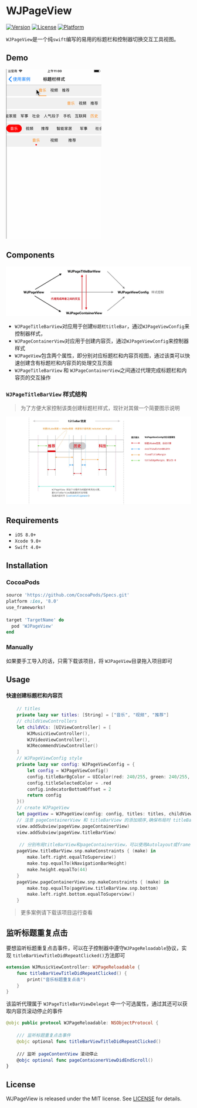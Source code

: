 # WJPageView

[![Version](https://img.shields.io/cocoapods/v/WJPageView.svg?style=flat)](http://cocoapods.org/pods/DNSPageView)
[![License](https://img.shields.io/cocoapods/l/WJPageView.svg?style=flat)](http://cocoapods.org/pods/DNSPageView)
[![Platform](https://img.shields.io/cocoapods/p/DNSPageView.svg?style=flat)](http://cocoapods.org/pods/WJPageView)

`WJPageView`是一个纯`swift`编写的易用的标题栏和控制器切换交互工具视图。



## Demo

![Demo](https://github.com/WJCha/WJPageView/blob/master/Resource/titledemo.gif)



## Components

![Components](https://github.com/WJCha/WJPageView/blob/master/Resource/结构.jpg)

- `WJPageTitleBarView`对应用于创建`标题栏titleBar`，通过`WJPageViewConfig`来控制器样式，
- `WJPageContainerView`对应用于创建内容页，通过`WJPageViewConfig`来控制器样式
- `WJPageView`包含两个属性，即分别对应标题栏和内容页视图，通过该类可以快速创建含有标题栏和内容页的处理交互页面
- `WJPageTitleBarView` 和 `WJPageContainerView`之间通过代理完成标题栏和内容页的交互操作

### `WJPageTitleBarView` 样式结构

> 为了方便大家控制该类创建标题栏样式，现针对其做一个简要图示说明

![titleBarView](https://github.com/WJCha/WJPageView/blob/master/Resource/titleBarView.jpg)



## Requirements

- `iOS 8.0+`
- `Xcode 9.0+`
- `Swift 4.0+`



## Installation

### CocoaPods

```ruby
source 'https://github.com/CocoaPods/Specs.git'
platform :ios, '8.0'
use_frameworks!

target 'TargetName' do
  pod 'WJPageView'
end
```

### Manually

如果要手工导入的话，只需下载该项目，将 `WJPageView`目录拖入项目即可



## Usage

#### 快速创建标题栏和内容页

```swift
    // titles
    private lazy var titles: [String] = ["音乐", "视频", "推荐"]
    // childViewControllers
    let childVCs: [UIViewController] = [
        WJMusicViewController(),
        WJVideoViewController(),
        WJRecommendViewController()
    ]
    // WJPageViewConfig style
    private lazy var config: WJPageViewConfig = {
        let config = WJPageViewConfig()
        config.titleBarBgColor = UIColor(red: 240/255, green: 240/255, blue: 240/255, alpha: 1.0)
        config.titleSelectedColor = .red
        config.indecatorBottomOffset = 2
        return config
    }()
    // create WJPageView
    let pageView = WJPageView(config: config, titles: titles, childViewControllers: childVCs)
    // 注意 pageContainerView 和 titleBarView 的添加顺序,确保布局时 titleBarView 不会被 pageContainerView 遮盖
    view.addSubview(pageView.pageContainerView)
    view.addSubview(pageView.titleBarView)

     // 分别布局titleBarView和pageContainerView，可以使用Autolayout或frame布局
    pageView.titleBarView.snp.makeConstraints { (make) in
        make.left.right.equalToSuperview()
        make.top.equalTo(kNavigationBarHeight)
        make.height.equalTo(44)
    }
    pageView.pageContainerView.snp.makeConstraints { (make) in
        make.top.equalTo(pageView.titleBarView.snp.bottom)
        make.left.right.bottom.equalToSuperview()
    }
```

> 更多案例请下载该项目运行查看



## 监听标题重复点击

要想监听标题重复点击事件，可以在子控制器中遵守`WJPageReloadable`协议，实现 `titleBarViewTitleDidRepeatClicked()`方法即可

```swift
extension WJMusicViewController: WJPageReloadable {
    func titleBarViewTitleDidRepeatClicked() {
        print("音乐标题重复点击")
    }
}
```

该监听代理属于 `WJPageTitleBarViewDelegat` 中一个可选属性，通过其还可以获取内容页滚动停止的事件

```swift
@objc public protocol WJPageReloadable: NSObjectProtocol {
    
    /// 监听标题重复点击事件
    @objc optional func titleBarViewTitleDidRepeatClicked()
    
    /// 监听 pageContentView 滚动停止
    @objc optional func pageContaionerViewDidEndScroll()
}
```

## License

WJPageView is released under the MIT license. See [LICENSE](https://github.com/WJCha/WJPageView/blob/master/LICENSE) for details.
